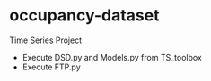 # occupancy-dataset

 Time Series Project
 
 * Execute DSD.py and Models.py from TS_toolbox
 * Execute FTP.py
